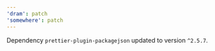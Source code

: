 ```yaml
---
'dram': patch
'somewhere': patch
---
```

Dependency `prettier-plugin-packagejson` updated to version `^2.5.7`.
